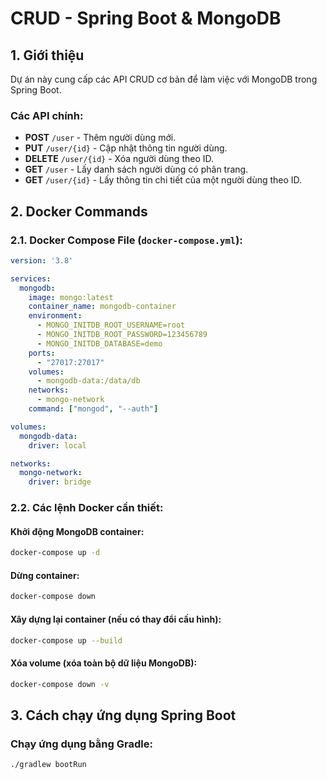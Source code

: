 # CRUD - Spring Boot & MongoDB

## 1. Giới thiệu

Dự án này cung cấp các API CRUD cơ bản để làm việc với MongoDB trong Spring Boot.

### Các API chính:
- **POST** `/user` - Thêm người dùng mới.
- **PUT** `/user/{id}` - Cập nhật thông tin người dùng.
- **DELETE** `/user/{id}` - Xóa người dùng theo ID.
- **GET** `/user` - Lấy danh sách người dùng có phân trang.
- **GET** `/user/{id}` - Lấy thông tin chi tiết của một người dùng theo ID.

## 2. Docker Commands

### 2.1. Docker Compose File (`docker-compose.yml`):

```yaml
version: '3.8'

services:
  mongodb:
    image: mongo:latest
    container_name: mongodb-container
    environment:
      - MONGO_INITDB_ROOT_USERNAME=root
      - MONGO_INITDB_ROOT_PASSWORD=123456789
      - MONGO_INITDB_DATABASE=demo
    ports:
      - "27017:27017"
    volumes:
      - mongodb-data:/data/db
    networks:
      - mongo-network
    command: ["mongod", "--auth"]

volumes:
  mongodb-data:
    driver: local

networks:
  mongo-network:
    driver: bridge
```

### 2.2. Các lệnh Docker cần thiết:

#### Khởi động MongoDB container:
```sh
docker-compose up -d
```

#### Dừng container:
```sh
docker-compose down
```

#### Xây dựng lại container (nếu có thay đổi cấu hình):
```sh
docker-compose up --build
```

#### Xóa volume (xóa toàn bộ dữ liệu MongoDB):
```sh
docker-compose down -v
```

## 3. Cách chạy ứng dụng Spring Boot

### Chạy ứng dụng bằng Gradle:
```sh
./gradlew bootRun
```
